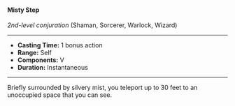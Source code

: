 #### Misty Step
*2nd-level conjuration* (Shaman, Sorcerer, Warlock, Wizard)
___
- **Casting Time:** 1 bonus action
- **Range:** Self
- **Components:** V
- **Duration:** Instantaneous
---
Briefly surrounded by silvery mist, you teleport up to 30 feet to an unoccupied space that you can see.